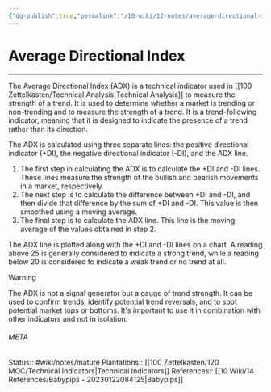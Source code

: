 ```yaml
---
{"dg-publish":true,"permalink":"/10-wiki/12-notes/average-directional-index-20230128054947/"}
---
```


# Average Directional Index
---
The Average Directional Index (ADX) is a technical indicator used in [[100 Zettelkasten/Technical Analysis\|Technical Analysis]] to measure the strength of a trend. It is used to determine whether a market is trending or non-trending and to measure the strength of a trend. It is a trend-following indicator, meaning that it is designed to indicate the presence of a trend rather than its direction.

The ADX is calculated using three separate lines: the positive directional indicator (+DI), the negative directional indicator (-DI), and the ADX line.

1. The first step in calculating the ADX is to calculate the +DI and -DI lines. These lines measure the strength of the bullish and bearish movements in a market, respectively. 
2. The next step is to calculate the difference between +DI and -DI, and then divide that difference by the sum of +DI and -DI. This value is then smoothed using a moving average. 
3. The final step is to calculate the ADX line. This line is the moving average of the values obtained in step 2.

The ADX line is plotted along with the +DI and -DI lines on a chart. A reading above 25 is generally considered to indicate a strong trend, while a reading below 20 is considered to indicate a weak trend or no trend at all.

> [!WARNING]
The ADX is not a signal generator but a gauge of trend strength. It can be used to confirm trends, identify potential trend reversals, and to spot potential market tops or bottoms. It's important to use it in combination with other indicators and not in isolation.



###### META
Status:: #wiki/notes/mature 
Plantations:: [[100 Zettelkasten/120 MOC/Technical Indicators\|Technical Indicators]]
References:: [[10 Wiki/14 References/Babypips - 20230122084125\|Babypips]]
